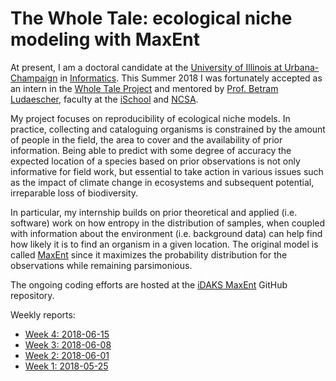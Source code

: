 The Whole Tale: ecological niche modeling with MaxEnt
=====================================================

At present, I am a doctoral candidate at the [University
of Illinois at Urbana-Champaign](http://www.illinois.edu) 
in [Informatics](http://informatics.illinois.edu). This
Summer 2018 I was fortunately accepted as an intern in the [Whole Tale
Project](https://wholetale.org) and mentored by 
[Prof. Betram Ludaescher](https://ischool.illinois.edu/people/faculty/ludaesch), faculty
at the [iSchool](https://ischool.illinois.edu) and 
[NCSA](https://ischool.illinois.edu).

My project focuses on reproducibility of ecological niche
models. In practice, collecting and cataloguing organisms
is constrained by the amount of people in the field, the
area to cover and the availability of prior information.
Being able to predict with some degree of accuracy the
expected location of a species based on prior observations
is not only informative for field work, but essential to
take action in various issues such as the impact of climate
change in ecosystems and subsequent potential, irreparable
loss of biodiversity.

In particular, my internship builds on prior theoretical
and applied (i.e. software) work on how entropy in the
distribution of samples, when coupled with information
about the environment (i.e. background data) can help
find how likely it is to find an organism in a given
location. The original model is called 
[MaxEnt](http://biodiversityinformatics.amnh.org/open_source/maxent) since
it maximizes the probability distribution for the observations
while remaining parsimonious.

The ongoing coding efforts are hosted at the 
[iDAKS MaxEnt](https://github.com/idaks/intros-MaxEnt) GitHub repository.


Weekly reports:

- [Week 4: 2018-06-15](_posts/2018-06-15-Week-4.md)
- [Week 3: 2018-06-08](_posts/2018-06-08-Week-3.md)
- [Week 2: 2018-06-01](_posts/2018-06-01-Week-2.md)
- [Week 1: 2018-05-25](_posts/2018-05-25-Week-1.md)

